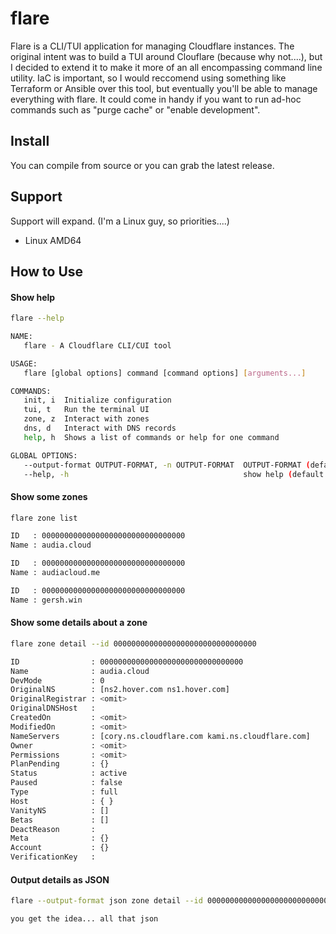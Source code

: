 # flare

Flare is a CLI/TUI application for managing Cloudflare instances. The original intent was to build a TUI around Clouflare (because why not....), but I decided to extend it to make it more of an all encompassing command line utility. IaC is important, so I would reccomend using something like Terraform or Ansible over this tool, but eventually you'll be able to manage everything with flare. It could come in handy if you want to run ad-hoc commands such as "purge cache" or "enable development".

## Install

You can compile from source or you can grab the latest release.

[](https://github.com/chopnico/flare/releases)

## Support

Support will expand. (I'm a Linux guy, so priorities....)

* Linux AMD64

## How to Use

#### Show help
``` sh
flare --help
```

``` sh
NAME:
   flare - A Cloudflare CLI/CUI tool

USAGE:
   flare [global options] command [command options] [arguments...]

COMMANDS:
   init, i  Initialize configuration
   tui, t   Run the terminal UI
   zone, z  Interact with zones
   dns, d   Interact with DNS records
   help, h  Shows a list of commands or help for one command

GLOBAL OPTIONS:
   --output-format OUTPUT-FORMAT, -n OUTPUT-FORMAT  OUTPUT-FORMAT (default: "list")
   --help, -h                                       show help (default: false)
```

#### Show some zones

``` sh
flare zone list
```

``` sh
ID   : 00000000000000000000000000000000
Name : audia.cloud

ID   : 00000000000000000000000000000000
Name : audiacloud.me

ID   : 00000000000000000000000000000000
Name : gersh.win
```

#### Show some details about a zone

``` sh
flare zone detail --id 00000000000000000000000000000000
```

``` sh
ID                : 00000000000000000000000000000000
Name              : audia.cloud
DevMode           : 0
OriginalNS        : [ns2.hover.com ns1.hover.com]
OriginalRegistrar : <omit> 
OriginalDNSHost   : 
CreatedOn         : <omit>
ModifiedOn        : <omit> 
NameServers       : [cory.ns.cloudflare.com kami.ns.cloudflare.com]
Owner             : <omit>
Permissions       : <omit> 
PlanPending       : {}
Status            : active
Paused            : false
Type              : full
Host              : { }
VanityNS          : []
Betas             : []
DeactReason       : 
Meta              : {}
Account           : {}
VerificationKey   : 
```

#### Output details as JSON

``` sh
flare --output-format json zone detail --id 00000000000000000000000000000000
```

``` sh
you get the idea... all that json
```

